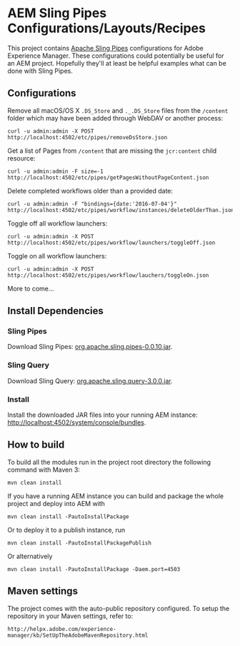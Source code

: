 # AEM Sling Pipes Configurations/Layouts/Recipes

This project contains [Apache Sling Pipes](https://sling.apache.org/documentation/bundles/sling-pipes.html) configurations for Adobe Experience Manager. These configurations could potentially be useful for an AEM project. Hopefully they'll at least be helpful examples what can be done with Sling Pipes.

## Configurations

Remove all macOS/OS X `.DS_Store` and `._.DS_Store` files from the `/content` folder which may have been added through WebDAV or another process:

    curl -u admin:admin -X POST http://localhost:4502/etc/pipes/removeDsStore.json

Get a list of Pages from `/content` that are missing the `jcr:content` child resource:

    curl -u admin:admin -F size=-1 http://localhost:4502/etc/pipes/getPagesWithoutPageContent.json

Delete completed workflows older than a provided date:

    curl -u admin:admin -F "bindings={date:'2016-07-04'}" http://localhost:4502/etc/pipes/workflow/instances/deleteOlderThan.json

Toggle off all workflow launchers:

    curl -u admin:admin -X POST http://localhost:4502/etc/pipes/workflow/launchers/toggleOff.json

Toggle on all workflow launchers:

    curl -u admin:admin -X POST http://localhost:4502/etc/pipes/workflow/lauchers/toggleOn.json

More to come...

## Install Dependencies

### Sling Pipes

Download Sling Pipes: [org.apache.sling.pipes-0.0.10.jar](http://central.maven.org/maven2/org/apache/sling/org.apache.sling.pipes/0.0.10/org.apache.sling.pipes-0.0.10.jar).

### Sling Query

Download Sling Query: [org.apache.sling.query-3.0.0.jar](http://central.maven.org/maven2/org/apache/sling/org.apache.sling.query/3.0.0/org.apache.sling.query-3.0.0.jar).

### Install

Install the downloaded JAR files into your running AEM instance: [http://localhost:4502/system/console/bundles](http://localhost:4502/system/console/bundles).

## How to build

To build all the modules run in the project root directory the following command with Maven 3:

    mvn clean install

If you have a running AEM instance you can build and package the whole project and deploy into AEM with

    mvn clean install -PautoInstallPackage

Or to deploy it to a publish instance, run

    mvn clean install -PautoInstallPackagePublish

Or alternatively

    mvn clean install -PautoInstallPackage -Daem.port=4503

## Maven settings

The project comes with the auto-public repository configured. To setup the repository in your Maven settings, refer to:

    http://helpx.adobe.com/experience-manager/kb/SetUpTheAdobeMavenRepository.html
